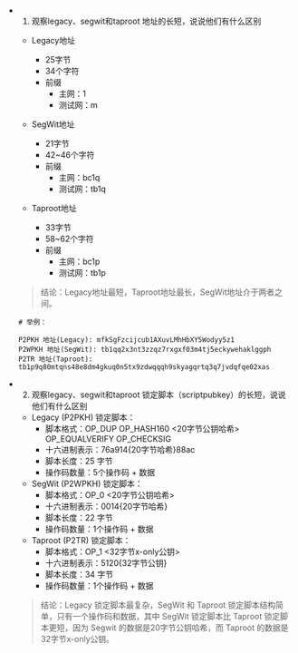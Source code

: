 -  1. 观察legacy、segwit和taproot 地址的⻓短，说说他们有什么区别

    - Legacy地址
        - 25字节
        - 34个字符
        - 前缀
            - 主网：1
            - 测试网：m

    - SegWit地址
        - 21字节
        - 42~46个字符
        - 前缀
            - 主网：bc1q
            - 测试网：tb1q
    - Taproot地址
        - 33字节
        - 58~62个字符
        - 前缀
            - 主网：bc1p
            - 测试网：tb1p

    > 结论：Legacy地址最短，Taproot地址最长，SegWit地址介于两者之间。


    ```
    # 举例：

    P2PKH 地址(Legacy): mfkSgFzcijcub1AXuvLMhHbXY5Wodyy5z1
    P2WPKH 地址(SegWit): tb1qq2x3nt3zzqz7rxgxf03m4tj5eckywehaklggph
    P2TR 地址(Taproot): tb1p9q80mtqns48e8dm4gkuq0n5tx9zdwqqqh9skyagqrtq3q7jvdqfqe02xas

    ```

-  2. 观察legacy、segwit和taproot 锁定脚本（scriptpubkey）的⻓短，说说他们有什么区别

    - Legacy (P2PKH) 锁定脚本：
        - 脚本格式：OP_DUP OP_HASH160 <20字节公钥哈希> OP_EQUALVERIFY OP_CHECKSIG
        - 十六进制表示：76a914{20字节哈希}88ac
        - 脚本长度：25 字节
        - 操作码数量：5个操作码 + 数据
    - SegWit (P2WPKH) 锁定脚本：
        - 脚本格式：OP_0 <20字节公钥哈希>
        - 十六进制表示：0014{20字节哈希}
        - 脚本长度：22 字节
        - 操作码数量：1个操作码 + 数据
    - Taproot (P2TR) 锁定脚本：
        - 脚本格式：OP_1 <32字节x-only公钥>
        - 十六进制表示：5120{32字节公钥}
        - 脚本长度：34 字节
        - 操作码数量：1个操作码 + 数据

    > 结论：Legacy 锁定脚本最复杂，SegWit 和 Taproot 锁定脚本结构简单，只有一个操作码和数据，其中 SegWit 锁定脚本比 Taproot 锁定脚本更短，因为 Segwit 的数据是20字节公钥哈希，而 Taproot 的数据是32字节x-only公钥。

